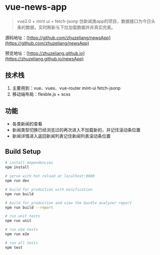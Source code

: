 # vue-news-app

> vue2.0 + mint ui + fetch-jsonp 仿新闻类app的项目，数据接口为今日头条的数据，实时刷新与下拉加载数据并非真实完美。

源码地址：[https://github.com/zhuzeliang/newsApp](https://github.com/zhuzeliang/newsApp)

预览地址：[https://zhuzeliang.github.io](https://zhuzeliang.github.io/newsApp)

## 技术栈

1. 主要用到：vue、vuex、vue-router mint-ui fetch-jsonp
2. 移动端布局：flexble.js + scss

## 功能

- 各类新闻的查看
- 新闻类型切换已经浏览过的再次进入不加载新的，并记住滚动条位置
- 新闻详情进入返回新闻列表记住新闻列表滚动条位置


## Build Setup

``` bash
# install dependencies
npm install

# serve with hot reload at localhost:8080
npm run dev

# build for production with minification
npm run build

# build for production and view the bundle analyzer report
npm run build --report

# run unit tests
npm run unit

# run e2e tests
npm run e2e

# run all tests
npm test
```

